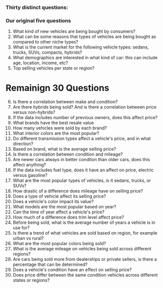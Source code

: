 ### Thirty distinct questions:
### Our original five questions
1) What kind of new vehicles are being bought by consumers? 
2) What can be some reasons that types of vehicles are being bought as compared to other niche types? 
3) What is the current market for the following vehicle types: sedans, trucks, SUVs, compacts, hybrids?
4) What demographics are interested in what kind of car: this can include age, location, income, etc?
5) Top selling vehicles per state or region?

# Remainign 30 Questions

6) Is there a correlation between make and condition?
7) Are there hybrids being sold? And is there a correlation between price versus non-hybrids?
8) If the data includes number of previous owners, does this affect price?
9) What brands have the best resale value
10) How many vehicles were sold by each brand?
11) What interior colors are the most popular?
12) Do different transmission types affect a vehicle's price, and in what direction?
13) Based on brand, what is the average selling price?
14) Is there a correlation between condition and mileage?
15) Are newer cars always in better condtion than older cars, does this affect anything?
16) If the data includes fuel type, does it have an affect on price, electric versus gasoline?
17) What are the most popular types of vehicles, is it sedans, trucks, or SUVs?
18) How drastic of a difference does mileage have on selling price?
19) Does a type of vehicle affect its selling price?
20) Does a vehicle's color impact its value?
21) What models are the most popular based on year?
22) Can the time of year affect a vehicle's price?
23) How much of a difference does trim level affect price?
24) Before being sold, what is the average number of years a vehicle is in use for?
25) Is there a trend of what vehicles are sold based on region, for example urban vs rural?
26) What are the most popular colors being sold?
27) What is the average mileage on vehicles being sold across different regions?
28) Are cars being sold more from dealerships or private sellers, is there a percentage that can be determined?
29) Does a vehicle's condition have an effect on selling price?
30) Does price differ between the same condition vehicles across different states or regions? 